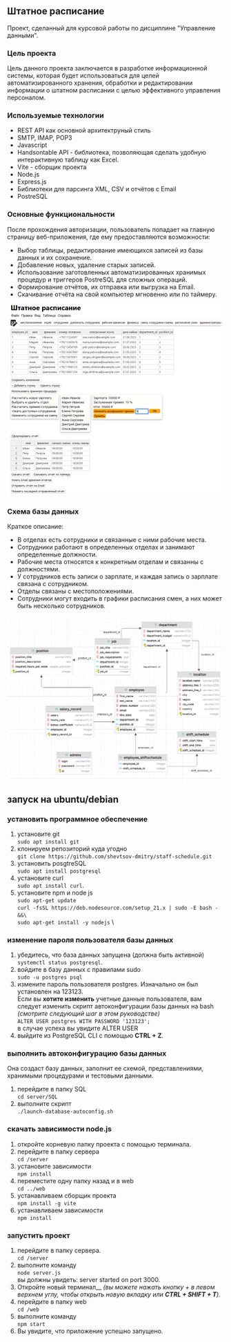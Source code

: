 ## Штатное расписание
Проект, сделанный для курсовой работы по дисциплине "Управление данными".

### Цель проекта
Цель данного проекта заключается в разработке информационной системы, которая будет использоваться для целей автоматизированного хранения, обработки и редактировании информации о штатном расписании с целью эффективного управления персоналом.

### Используемые технологии
+ REST API как основной архитектруный стиль
+ SMTP, IMAP, POP3
+ Javascript
+ Handsontable API - библиотека, позволяющая сделать удобную интерактивную таблицу как Excel.
+ Vite - сборщик проекта
+ Node.js
+ Express.js
+ Библиотеки для парсинга XML, CSV и отчётов с Email
+ PostreSQL

### Основные функциональности
После прохождения авторизации, пользователь попадает на главную страницу веб-приложения, где ему предоставляются возможности:
+ Выбор таблицы, редактирование имеющихся записей из базы данных и их сохранение.
+ Добавление новых, удаление старых записей.
+ Использование заготовленных автоматизированных хранимых процедур и триггеров PostreSQL для сложных операций.
+ Формирование отчётов, их отправка или выгрузка на Email.
+ Скачивание отчёта на свой компьютер мгновенно или по таймеру.

![main-page.png](README%20images%2Fmain-page.png)

### Схема базы данных
Краткое описание:
+ В отделах есть сотрудники и связанные с ними рабочие места.
+ Сотрудники работают в определенных отделах и занимают определенные должности.
+ Рабочие места относятся к конкретным отделам и связанны с должностями.
+ У сотрудников есть записи о зарплате, и каждая запись о зарплате связана с сотрудником.
+ Отделы связаны с местоположениями.
+ Сотрудники могут входить в графики расписания смен, а них может быть несколько сотрудников.

![db.png](README%20images%2Fdb.png)

## запуск на ubuntu/debian
### установить программное обеспечение
1. установите git \
   `sudo apt install git`
2. клонируем репозиторий куда угодно \
   `git clone https://github.com/shevtsov-dmitry/staff-schedule.git`
3. установить posgtreSQL\
   `sudo apt install postgresql`
4. установите curl \
   `sudo apt install curl`. 
5. установите npm и node js \
`sudo apt-get update` \
`curl -fsSL https://deb.nodesource.com/setup_21.x | sudo -E bash - &&\` \
``sudo apt-get install -y nodejs`` \

### изменение пароля пользователя базы данных
1. убедитесь, что база данных запущена (должна быть активной)\
   `systemctl status postgresql`.
2. войдите в базу данных с правилами sudo \
   `sudo -u postgres psql`
3. измените пароль пользователя postgres. Изначально он был установлен на 123123. \
   Если вы **хотите изменить** учетные данные пользователя, вам следует изменить скрипт автоконфигурации базы данных на bash _(смотрите следующий шаг в этом руководстве)_ \
   `ALTER USER postgres WITH PASSWORD '123123';` \
   в случае успеха вы увидите ALTER USER
4. выйдите из PostgreSQL CLI с помощью __CTRL + Z__.

### выполнить автоконфигурацию базы данных
Она создаст базу данных, заполнит ее схемой, представлениями, хранимыми процедурами и тестовыми данными.
1. перейдите в папку SQL \
   `cd server/SQL`
2. выполните скрипт \
   `./launch-database-autoconfig.sh`

### скачать зависимости node.js
1. откройте корневую папку проекта с помощью терминала.
2. перейдите в папку сервера \
   `cd /server`
3. установите зависимости \
   `npm install`
4. переместите одну папку назад и в web \
   `cd ../web`
5. устанавливаем сборщик проекта \
   `npm install -g vite`
6. устанавливаем зависимости \
   `npm install`

### запустить проект
1. перейдите в папку сервера. \
   `cd /server`
2. выполните команду \
   `node server.js` \
   вы должны увидеть: server started on port 3000.
3. Откройте новый терминал__ _(вы можете нажать кнопку + в левом верхнем углу, чтобы открыть новую вкладку или **CTRL + SHIFT + T**)._
4. перейдите в папку web \
   `cd /web`
5. выполните команду \
   `npm start`
6. Вы увидите, что приложение успешно запущено.
